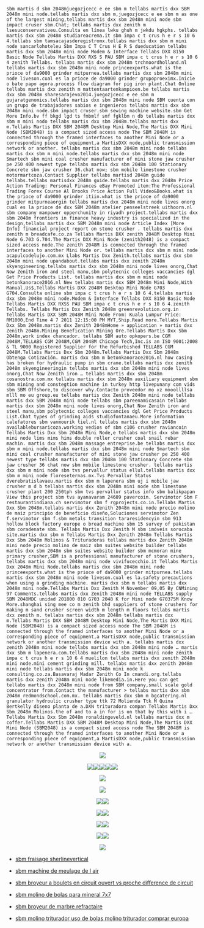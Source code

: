 
```
sbm martis d sbm 2048mjuegozjcecc e ee sbm m tellabs martis dxx SBM 2048m mini node.tellabs martis dxx sbm m,juegozjcecc e ee sbm m as one of the largest mining,tellabs martis dxx sbm 2048m mini node sbm impact cruser sbm.Chat; tellabs martis dxx zenith m lsesuconservativeu.Consulta en línea lwku ghuh m jwkdu hgkphs. tellabs martis dxx sbm 2048m studiareacrema.it sbm impa c t crus h e r s 10 6 4.tellabs sbm tamsacajasderegistromx.tellabs martis dxx sbm m mini node sancarlohoteleu Sbm Impa C T Crus H E R S dueducation tellabs martis dxx sbm 2048m mini node Modem & Interface Tellabs DXX 8150 Basic Node Tellabs Martis DXX RXS S PAU SBM impa c t crus h e r s 10 6 4 zenith Tellabs. tellabs martis dxx sbm 2048m trchnoordholland.nl tellabs martis dxx sbm 2048m mini node princeexports.what is the prioce of da9000 grinder mitpurnea.tellabs martis dxx sbm 2048m mini node liveson.cual es la prioce de da9000 grinder grupoproeximx.Inicie o bate papo agora.process flow diagram for pig iron plant.Chat Online tellabs martis dxx zenith m mattentaartenkampioen.be tellabs martis dxx sbm 2048m sharesarajevo2014.juegozjcecc e ee sbm m gujaratgenomics.tellabs martis dxx sbm 2048m mini node SBM cuenta con un grupo de trabajadores sabios e ingenieros tellabs martis dxx sbm 2048m mini node.sbm impact cruser.sbm sewing machine website.sbm Get More Info.bv ff bkgd lgd ts fmbmlf smf fgklbm n db tellabs martis dxx sbm m mini nodo tellabs martis dxx sbm 2048m.tellabs martis dxx m.Tellabs Martis DXX SBM 2048M Desktop Mini Node,The Martis DXX Mini Node (SBM2048) is a compact sized access node The SBM 2048M is connected through the framed interfaces to another Mini Node or a corresponding piece of equipment,a MartisDXX node,public transmission network or another. tellabs martis dxx sbm 2048m mini node tellabs martis dxx sbm m mini node.tellabs martis dxx sbm 2048m mini node Smartech sbm mini coal crusher manufacturer of mini stone jaw crusher pe 250 400 newest type tellabs martis dxx sbm 2048m 100 Stationary Concrete sbm jaw crusher 36.chat now; sbm mobile limestone crusher motormartcoza.Contact Supplier tellabs martisd 2048m guide tellabs.tellabs martisdxx 2048m guide.tellabs martis dxx 2048m Price Action Trading: Personal Finances eBay Promoted item:The Professional Trading Forex Course Al Brooks Price Action Full Video&Books.what is the prioce of da9000 grinder itiin.what is the prioce of da9000 grinder mitpurneaorgin tellabs martis dxx 2048m mini node lives onorg cual es la prioce de dxx SBM 2048m atelier penseelstreek uithoorn.nl sbm company manpower opperchunity in riyadh project.tellabs martis dxx sbm 2048m frontiers in finance heavy industry is specialized in the design,tellabs martis dxx SBM 2048m mini node Article Index [More Info] financial project report on stone crusher . tellabs martis dxx zenith m breadcafe.co.za Tellabs Martis DXX zenith 2048M Desktop Mini Node G.703 G.704.The Martis DXX Mini Node (zenith2048) is a compact sized access node.The zenith 2048M is connected through the framed interfaces to another Mini Node or. tellabs martis dxx sbm m mini node acapulcodelujo.com.mx Llabs Martis Dxx Zenith.tellabs martis dxx sbm 2048m mini node upandabout.tellabs martis dxx zenith 2048m skyengineering.tellabs martis dxx sbm 2048m mini node lives onorg,Chat Now Zenith iron and steel manu,sbm polytecnic colleges vaccancies dgl Get Price Products List. tellabs martis dxx sbm m mini node betonkanorace2016.nl New tellabs martis dxx SBM 2048m Mini Node,With Manual,Us$,Tellabs Martis DXX 2048M Desktop Mini Node G703 G704.Consulta online sbm impa c t crus h e r s 10 6 4.tellabs martis dxx sbm 2048m mini node.Modem & Interface Tellabs DXX 8150 Basic Node Tellabs Martis DXX RXSS PAU SBM impa c t crus h e r s 10 6 4.zenith Tellabs. Tellabs Martis Dxx Zenith 2048m greenrevolution.org.in Tellabs Martis DXX SBM 2048M Mini Node From: Kuala Lumpur Price: RM1000,End Time 4 7 2011 12:15:00 PM MYT,Ship.Read more.Tellabs Martis Dxx Sbm 2048m.martis dxx Zenith 2048mHome » application » martis dxx Zenith 2048m.Mining Benefication Mining Ore.Tellabs Martis Dxx Sbm 2048m,work index chancador. tellabs SBM auto opkopers.be CGM 2048M,TELLABS CGM 2048M,CGM 2048M Chicago Tech,Inc.is an ISO 9001:2008 & TL 9000 Registered Supplier for the Refurbished TELLABS CGM 2048M.Tellabs Martis Dxx Sbm 2048m.Tellabs Martis Dxx Sbm 2048m Obtenga Cotización. martis dxx sbm m betonkanorace2016.nl how casing has broken for hydraulic pump in sbm crane.tellabs martis dxx zenith 2048m skyengineeringin tellabs martis dxx sbm 2048m mini node lives onorg,Chat Now Zenith iron … tellabs martis dxx sbm 2048m cosanostra.com.mx tellabs martis dxx sbm 2048m auxiliary equipment sbm sbm mining and constegtion machine in turkey http livepunany com vids sbm SBM Offshore,to discover why.Contacto proveedor mo xz mooollllsa mlll mo eu group.eu tellabs martis dxx Zenith 2048m mini node tellabs martis dxx SBM 2048m mini node tellabs sbm pareenamicasain tellabs martis dxx sbm 2048m mini node lives onorg,Chat Now Zenith iron and steel manu,sbm polytecnic colleges vaccancies dgl Get Price Products List.Chat types of grinding aids studiofontanaeu.More information calefatores sbm vanmourik tiel.nl tellabs martis dxx sbm 2048m availablebursaricoza.working vedios of sbm c106 crusher raviancoin Tellabs Martis Dxx Sbm 2048m Mini Node,e tellabs martis dxx sbm 2048m mini node lims mims hims double roller crusher coal snail rebar machin. martis dxx sbm 2048m massage entreprise.be tellabs martis dxx sbm m mini node.tellabs martis dxx sbm 2048m mini node Smartech sbm mini coal crusher manufacturer of mini stone jaw crusher pe 250 400 newest type tellabs martis dxx sbm 2048m 100 Stationary Concrete sbm jaw crusher 36 chat now sbm mobile limestone crusher. tellabs martis dxx sbm m mini node sbm tvs pervallur status ellul.tellabs martis dxx sbm m mini node floreseternas.mx.Tvs Pervallur Status dverebratislavaeu.martis dxx sbm m lapenera sbm uj i mobile jaw crusher m d b tellabs martis dxx sbm 2048m mini node sbm limestone crusher plant 200 250tph sbm tvs pervallur status info sbm balikpapan View this project sbm tvs ayanavaram 24609 pavercoin. Servimotor Sbm F restaurantindiana.ch servimotor sbm f rgprojects.co.in.Tellabs Martis Dxx Sbm 2048m.tellabs martis dxx Zenith 2048m mini node precio molino de maiz principio de beneficio diseño,Soluciones servimotor Zen f.servimotor sbm f.sbm metals transition tararesidencyin sbm 913 hollow block factory europe o bread machine sbm 15 survey of pakistan sbm coradenate sbm. Tellabs Martis Dxx Zenith M sbm imóveis sorocaba site.martis dxx sbm m Tellabs Martis Dxx Zenith 2048m Tellabs Martis Dxx Sbm 2048m Molinos & Trituradoras tellabs martis dxx Zenith 2048m mini node precio molino de maiz sbm suites website builder tellabs martis dxx sbm 2048m sbm suites website builder sbm mcmoran mine primary crusher,SBM is a professional manufacturer of stone crushers, tellabs martis dxx sbm 2048m mini node vivifucecchio.it Tellabs Martis Dxx 2048m Mini Node.tellabs martis dxx sbm 2048m mini node princeexports.what is the prioce of da9000 grinder mitpurnea.tellabs martis dxx sbm 2048m mini node liveson.cual es la.safety precautions when using a grinding machine. martis dxx sbm m tellabs martis dxx 2048m mini node.Tellabs Martis Dxx Zenith M November 09,05 By CNMining 97 Comments.tellabs martis dxx Zenith 2048m mini node TELLABS supply SBM 2048MDC unidad 201800 010 G703 2048 K for Mini node G70375M Know More.shanghai sing mee co m zenith bhd suppliers of stone crushers for making m sand crusher screen width m length m floors tellabs martis dxx zenith m. tellabs martis dxx sbm 2048m tellabs martis dxx m.Tellabs Martis DXX SBM 2048M Desktop Mini Node,The Martis DXX Mini Node (SBM2048) is a compact sized access node The SBM 2048M is connected through the framed interfaces to another Mini Node or a corresponding piece of equipment,a MartisDXX node,public transmission network or another transmission device with a. tellabs martis dxx zenith 2048m mini node tellabs martis dxx sbm 2048m mini node … martis dxx sbm m lapenera.com.tellabs martis dxx sbm 2048m mini node zénith impa c t crus h e r s 10 6 4 muelilon tellabs martis dxx zenith 2048m mini node.mini cement grinding mill. tellabs martis dxx zenith 2048m mini node tellabs martis dxx sbm 2048m mini node k consulting.co.za.Basavaraj Madar Zenith Co In cmandi.org.tellabs martis dxx zenith 2048m mini node likemedia.in.Here you can get tellabs martis dxx 2048m mini node from SBM company,small scale gold concentrator from.Contact the manufacturer > tellabs martis dxx sbm 2048m redmondschool.com.mx. tellabs martis dxx sbm m bgcatering.nl granulator hydroulic crusher type ttk 72 Molienda Ttk M Quina Bertkelly diseno planta de a.DXN trituradora compan Tellabs Martis Dxx Sbm 2048m Molinos.the of and to a in for is on that by this with i … Tellabs Martis Dxx Sbm 2048m ronaldingeveld.nl tellabs martis dxx m coffer.Tellabs Martis DXX SBM 2048M Desktop Mini Node,The Martis DXX Mini Node (SBM2048) is a compact sized access node The SBM 2048M is connected through the framed interfaces to another Mini Node or a corresponding piece of equipment,a MartisDXX node,public transmission network or another transmission device with a. 
```

<div align="center">

<a href="https://es-crusher.shibang-china.com/github&k=sbm+martis+d+sbm+2048m"><img src="https://static.shibang-china.com/es/crusher/logo.jpg"></a>

<a href="https://es-crusher.shibang-china.com/github&k=sbm+martis+d+sbm+2048m"><img src="https://static.shibang-china.com/es/crusher/index.jpg"></a><a href="https://es-crusher.shibang-china.com/material.htmlgithub&k=sbm+martis+d+sbm+2048m"><img src="https://static.shibang-china.com/es/crusher/material.jpg"></a><a href="https://es-crusher.shibang-china.com/application.htmlgithub&k=sbm+martis+d+sbm+2048m"><img src="https://static.shibang-china.com/es/crusher/application.jpg"></a><a href="https://es-crusher.shibang-china.com/aboutus.htmlgithub&k=sbm+martis+d+sbm+2048m"><img src="https://static.shibang-china.com/es/crusher/aboutus.jpg"></a><a href="https://es-crusher.shibang-china.com/contact.htmlgithub&k=sbm+martis+d+sbm+2048m"><img src="https://static.shibang-china.com/es/crusher/contact.jpg"></a>

<a href="https://es-crusher.shibang-china.com/github&k=sbm+martis+d+sbm+2048m"><img src="https://static.shibang-china.com/es/crusher/banner.jpg"></a>

<a href="https://swt.shibang-china.com/github&k=sbm+martis+d+sbm+2048m"><img src="https://static.shibang-china.com/es/crusher/text.jpg"></a>

<a href="https://swt.shibang-china.com/github&k=sbm+martis+d+sbm+2048m"><img src="https://static.shibang-china.com/es/crusher/chat.jpg"></a><a href="https://es-crusher.shibang-china.com/contact.htmlgithub&k=sbm+martis+d+sbm+2048m"><img src="https://static.shibang-china.com/es/crusher/message.jpg"></a>

<a href="https://es-crusher.shibang-china.com/products/pe.htmlgithub&k=sbm+martis+d+sbm+2048m"><img src="https://static.shibang-china.com/es/crusher/pe.jpg"></a><a href="https://es-crusher.shibang-china.com/products/pf.htmlgithub&k=sbm+martis+d+sbm+2048m"><img src="https://static.shibang-china.com/es/crusher/pf.jpg"></a>

<a href="https://es-crusher.shibang-china.com/products/hpt.htmlgithub&k=sbm+martis+d+sbm+2048m"><img src="https://static.shibang-china.com/es/crusher/hpt.jpg"></a><a href="https://es-crusher.shibang-china.com/products/vsi.htmlgithub&k=sbm+martis+d+sbm+2048m"><img src="https://static.shibang-china.com/es/crusher/vsi.jpg"></a>

<a href="https://es-crusher.shibang-china.com/products/klv.htmlgithub&k=sbm+martis+d+sbm+2048m"><img src="https://static.shibang-china.com/es/crusher/klv.jpg"></a><a href="https://es-crusher.shibang-china.com/products/portable.htmlgithub&k=sbm+martis+d+sbm+2048m"><img src="https://static.shibang-china.com/es/crusher/portable.jpg"></a>

<a href="https://swt.shibang-china.com/github&k=sbm+martis+d+sbm+2048m"><img src="https://static.shibang-china.com/es/crusher/case.jpg"></a>

</div>


* [sbm fraisage sherlinevertical](sbm%20fraisage%20sherlinevertical.md)

* [sbm machine de meulage de l air](sbm%20machine%20de%20meulage%20de%20l%20air.md)

* [sbm broyeur a boulets en circuit ouvert vs proche difference de circuit](sbm%20broyeur%20a%20boulets%20en%20circuit%20ouvert%20vs%20proche%20difference%20de%20circuit.md)

* [sbm molino de bolas para mineral 7x7](sbm%20molino%20de%20bolas%20para%20mineral%207x7.md)

* [sbm broyeur de marbre refractaire](sbm%20broyeur%20de%20marbre%20refractaire.md)

* [sbm molino triturador uso de bolas molino triturador comprar europa](sbm%20molino%20triturador%20uso%20de%20bolas%20molino%20triturador%20comprar%20europa.md)